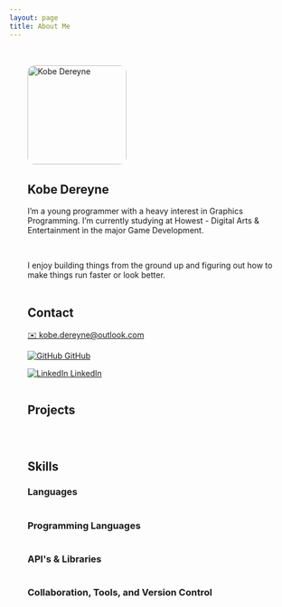 ```yaml
---
layout: page
title: About Me
---
```



<div style="max-width: 1300px; margin: 0 auto; padding: 2rem;">

<div style="display: flex; align-items: flex-start; gap: 2rem; flex-wrap: wrap;"> <!-- Updated to wrap items for responsive layout -->

  <!-- Image block -->
  <div style="flex: 0 0 150px; min-width: 175px; max-width: 175px;">
    <img src="/images/Picture.png" alt="Kobe Dereyne" style="width: 175px; border-radius: 12px;" />
  </div>

  <!-- Bio text -->
  <div style="flex: 1; min-width: 300px">
    <h2 style="margin-top: 0;">Kobe Dereyne</h2>
    <p style="margin-top: 10px;">
        <p>
            I’m a young programmer with a heavy interest in Graphics Programming.  
            I’m currently studying at Howest - Digital Arts & Entertainment in the major Game Development.
        </p>
        <br>
        <p>
            I enjoy building things from the ground up and figuring out how to make things run faster or look better.
        </p>
    </p>
  </div>

<!-- Contact info -->
<div style="flex: 1;">
  <h2 style="margin-top: 0;">Contact</h2>

<p class="social-link">
  <a href="mailto:kobe.dereyne@outlook.com" class="link-item">
    ✉️ kobe.dereyne@outlook.com
  </a>
</p>
<p class="social-link">
  <a href="https://github.com/kobazaaa" target="_blank" class="link-item">
    <img src="https://cdn.jsdelivr.net/gh/devicons/devicon@latest/icons/github/github-original.svg" alt="GitHub" class="link-icon" />
    GitHub
  </a>
</p>
<p class="social-link">
  <a href="https://www.linkedin.com/in/kobe-dereyne-925ba02a3/" target="_blank" class="link-item">
    <img src="https://cdn.jsdelivr.net/gh/devicons/devicon@latest/icons/linkedin/linkedin-plain.svg" alt="LinkedIn" class="link-icon" />
    LinkedIn
  </a>
</p>
</div>

</div>

## Projects

<div style="display: flex; flex-wrap: wrap; gap: 2rem; justify-content: flex-start;">

<!-- Pompeii -->
<ProjectCard
  link="./projects/Pompeii"
  img="./images/Pompeii.png"
  alt="Pompeii"
  title="Pompeii | Vulkan Rasterizer"
  description="A simple 3D Graphics Rasterizer made with Vulkan."
/>

<!-- CPU Ray-Tracer -->
<ProjectCard
  link="./projects/CPU Ray-Tracer"
  img="./images/RayTracing.png"
  alt="CPU Ray-Tracer"
  title="CPU Ray-Tracer"
  description="A software ray-tracer made to learn and understand how ray-tracing and the math behind it works."
/>

<!-- CPU Rasterizer -->
<ProjectCard
  link="./projects/CPU Rasterizer"
  img="./images/"
  alt="CPU Rasterizer"
  title="CPU Rasterizer"
  description="A software rasterizer made to learn and understand how rasterization and the math behind it works."
/>

<!-- Kobengine -->
<ProjectCard
  link="./projects/Kobengine"
  img="./images/"
  alt="Kobengine"
  title="Kobengine"
  description="A small, custom-made 2D Game Engine."
/>

<!-- DirectX11 Rasterizer -->
<ProjectCard
  link="./projects/DirectX11 Rasterizer"
  img="./images/"
  alt="DirectX11 Rasterizer"
  title="DirectX11 Rasterizer"
  description="A simple hardware rasterizer made with DirectX 11 to learn the API."
/>

<!-- Ribbit Rampage -->
<ProjectCard
  link="https://vikkever.itch.io/ribbit-rampage"
  img="https://img.itch.zone/aW1hZ2UvMzMyNDI1My8yMTMzNjUxOS5qcGc=/original/6dwrzE.jpg"
  alt="Ribbit Rampage"
  title="Ribbit Rampage"
  description="Ribbit Rampage is a chaotic co-op boss fighting game for two players."
/>

<!-- Kirby's Adventure -->
<ProjectCard
  link="./projects/Kirbys Adventure"
  img="./images/KirbysAdventure.png"
  alt="Kirby's Adventure"
  title="Kirby's Adventure"
  description="A remake of the first levels of Kirby's Adventure in C++."
/>

<!-- Burger Time -->
<ProjectCard
  link="./projects/Burger Time"
  img="./images/"
  alt="Burger Time"
  title="Burger Time"
  description="A remake of the classic Burger Time arcade game in my custom game engine (Kobengine)."
/>

</div>

## Skills

### Languages

<div style="display: flex; flex-wrap: wrap; gap: 20px;">
<!-- Dutch -->
<LanguageCard
    title="Dutch (native)"
    speaking="🟩🟩🟩🟩🟩"
    understanding="🟩🟩🟩🟩⬜"
    writing="🟩🟩🟩🟩⬜"
/>
<!-- English -->
<LanguageCard
    title="English"
    speaking="🟩🟩🟩🟩⬜"
    understanding="🟩🟩🟩🟩⬜"
    writing="🟩🟩🟩🟩⬜"
/>
<!-- French -->
<LanguageCard
    title="French"
    speaking="🟩🟩⬜⬜⬜"
    understanding="🟩🟩🟩⬜⬜"
    writing="🟩🟩🟩⬜⬜"
/>
</div>


### Programming Languages

<div style="display: flex; flex-wrap: wrap; gap: 20px;">
<!-- C++ -->
<SkillCard
    title="C++"
    img="https://cdn.jsdelivr.net/gh/devicons/devicon@latest/icons/cplusplus/cplusplus-original.svg"
/>
<!-- C# -->
<SkillCard
    title="C#"
    img="https://cdn.jsdelivr.net/gh/devicons/devicon@latest/icons/csharp/csharp-original.svg"
/>
<!-- Python -->
<SkillCard
    title="Python"
    img="https://cdn.jsdelivr.net/gh/devicons/devicon@latest/icons/python/python-original.svg"
/>
<!-- Lua -->
<SkillCard
    title="Lua"
    img="https://cdn.jsdelivr.net/gh/devicons/devicon@latest/icons/lua/lua-original.svg"
/>
</div>

### API's & Libraries

<div style="display: flex; flex-wrap: wrap; gap: 20px;">
<!-- Vulkan -->
<SkillCard
    title="Vulkan"
    img="https://upload.wikimedia.org/wikipedia/commons/f/f8/Vulkan_API_logo.svg"
/>
<!-- DirectX11 -->
<SkillCard
    title="DirectX 11"
    img="https://placehold.co/512x512/transparent/white?text=DX\n11"
/>
<!-- SDL -->
<SkillCard
    title="SDL"
    img="https://cdn.jsdelivr.net/gh/devicons/devicon@latest/icons/sdl/sdl-original.svg"
/>
</div>

### Collaboration, Tools, and Version Control

<div style="display: flex; flex-wrap: wrap; gap: 20px;">
<!-- Notion -->
<SkillCard
    title="Notion"
    img="https://cdn.jsdelivr.net/gh/devicons/devicon@latest/icons/notion/notion-original.svg"
/>
<!-- GitHub -->
<SkillCard
    title="GitHub"
    img="https://cdn.jsdelivr.net/gh/devicons/devicon@latest/icons/github/github-original.svg"
/>
<!-- Perforce -->
<SkillCard
    title="Perforce"
    img="https://cdn.brandfolder.io/UEOJKODA/at/6tkxmv594k6vh53wj8kwq9x/logo-p4-icon-reg.svg"
/>
<!-- Git -->
<SkillCard
    title="Git"
    img="https://cdn.jsdelivr.net/gh/devicons/devicon@latest/icons/git/git-original.svg"
/>
<!-- CMake -->
<SkillCard
    title="CMake"
    img="https://cdn.jsdelivr.net/gh/devicons/devicon@latest/icons/cmake/cmake-original.svg"
/>
</div>



</div>
